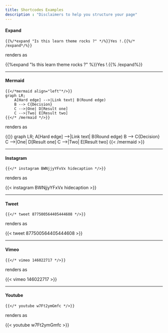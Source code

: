 ```yaml
---
title: Shortcodes Examples
description : "Disclaimers to help you structure your page"
---
```


#### Expand

```
{{%/*expand "Is this learn theme rocks ?" */%}}Yes !.{{%/* /expand*/%}}
```

renders as

{{%expand "Is this learn theme rocks ?" %}}Yes !.{{% /expand%}}

---

#### Mermaid

```
{{</*mermaid align="left"*/>}}
graph LR;
	A[Hard edge] -->|Link text| B(Round edge)
   	B --> C{Decision}
   	C -->|One| D[Result one]
   	C -->|Two| E[Result two]
{{</* /mermaid */>}}
```

renders as

{{<mermaid align="left">}}
graph LR;
    A[Hard edge] -->|Link text| B(Round edge)
    B --> C{Decision}
    C -->|One| D[Result one]
    C -->|Two| E[Result two]
{{< /mermaid >}}

---

#### Instagram

```
{{</* instagram BWNjjyYFxVx hidecaption */>}}
```

renders as

{{< instagram BWNjjyYFxVx hidecaption >}}

---

#### Tweet

```
{{</* tweet 877500564405444608 */>}}
```

renders as

{{< tweet 877500564405444608 >}}

---

#### Vimeo

```
{{</* vimeo 146022717 */>}}
```

renders as

{{< vimeo 146022717 >}}

---

#### Youtube

```
{{</* youtube w7Ft2ymGmfc */>}}
```

renders as

{{< youtube w7Ft2ymGmfc >}}